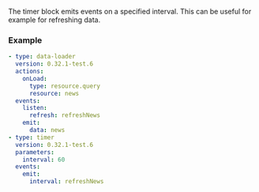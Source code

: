 The timer block emits events on a specified interval. This can be useful for example for refreshing
data.

### Example

```yaml
- type: data-loader
  version: 0.32.1-test.6
  actions:
    onLoad:
      type: resource.query
      resource: news
  events:
    listen:
      refresh: refreshNews
    emit:
      data: news
- type: timer
  version: 0.32.1-test.6
  parameters:
    interval: 60
  events:
    emit:
      interval: refreshNews
```
